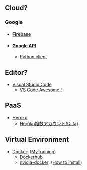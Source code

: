 
## Cloud?
### Google
- #### [Firebase](https://firebase.google.com)
- #### [Google API](https://console.developers.google.com/apis/library)
    - [Python client](https://github.com/googleapis/google-api-python-client)
## Editor?
- [Visual Studio Code](https://azure.microsoft.com/ja-jp/products/visual-studio-code/)
    - [VS Code Awesome!!](https://github.com/viatsko/awesome-vscode)
## PaaS
- [Heroku](https://jp.heroku.com/)
    - [Heroku複数アカウント(Qiita)](https://qiita.com/penta515/items/b95b1687b46cba4d8009)
## Virtual Environment
-  [Docker](https://www.docker.com/): ([MyTraining](./Training))
    - [Dockerhub](https://hub.docker.com/)
    - [nvidia-docker](https://github.com/NVIDIA/nvidia-docker): ([How to install](https://github.com/nvidia/nvidia-docker/wiki/Installation-(version-2.0)))
